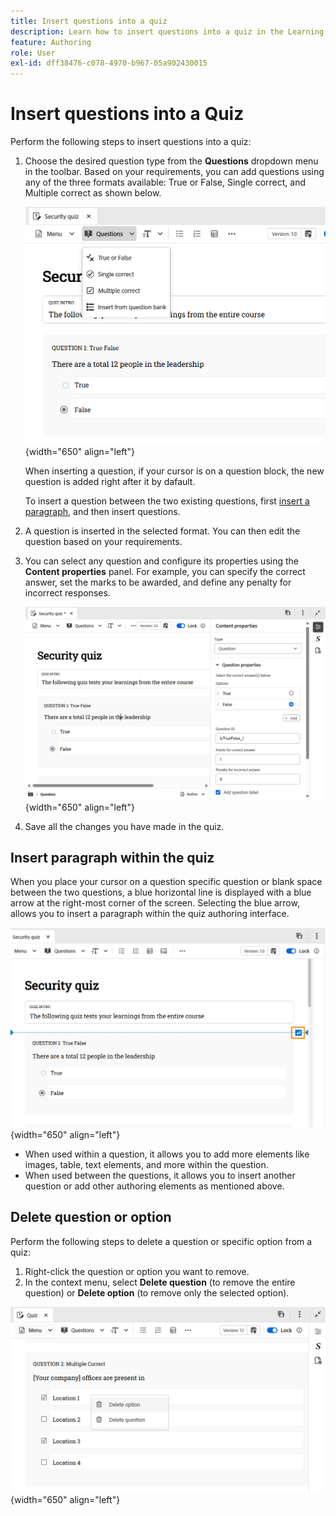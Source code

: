 ```yaml
---
title: Insert questions into a quiz
description: Learn how to insert questions into a quiz in the Learning and Training content,
feature: Authoring
role: User
exl-id: dff38476-c078-4970-b967-05a902430015
---
```

# Insert questions into a Quiz 

Perform the following steps to insert questions into a quiz: 

1. Choose the desired question type from the **Questions** dropdown menu in the toolbar. Based on your requirements, you can add questions using any of the three formats available: True or False, Single correct, and Multiple correct as shown below. 

    ![](assets/question-types.png){width="650" align="left"}

    When inserting a question, if your cursor is on a question block, the new question is added right after it by dafault.
    
    To insert a question between the two existing questions, first [insert a paragraph](#insert-paragraph-within-the-quiz), and then insert questions. 
   
1. A question is inserted in the selected format. You can then edit the question based on your requirements.    
    
1. You can select any question and configure its properties using the **Content properties** panel. For example, you can specify the correct answer, set the marks to be awarded, and define any penalty for incorrect responses.   

    ![](assets/question-properties.png){width="650" align="left"}

1. Save all the changes you have made in the quiz.

## Insert paragraph within the quiz

When you place your cursor on a question specific question or blank space between the two questions, a blue horizontal line is displayed with a blue arrow at the right-most corner of the screen. Selecting the blue arrow, allows you to insert a paragraph within the quiz authoring interface. 

 ![](assets/insert-paragraph-here-arrow.png){width="650" align="left"} 

 - When used within a question, it allows you to add more elements like images, table, text elements, and more within the question.
 - When used between the questions, it allows you to insert another question or add other authoring elements as mentioned above.

## Delete question or option

 Perform the following steps to delete a question or specific option from a quiz:

 1. Right-click the question or option you want to remove.
 1. In the context menu, select **Delete question** (to remove the entire question) or **Delete option** (to remove only the selected option).

![](assets/delete-options-lc.png){width="650" align="left"} 